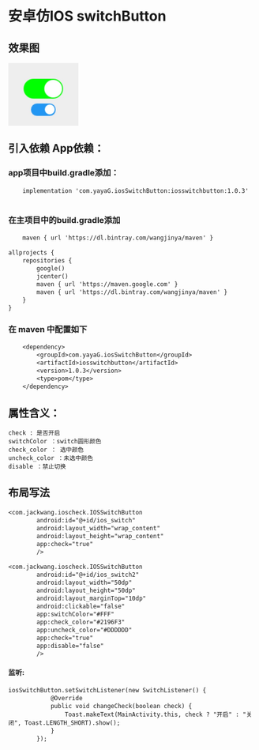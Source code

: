 # 安卓仿IOS switchButton

## 效果图 

<img src="https://raw.githubusercontent.com/YaYaG/IOSSwitchButton/master/img/cb.png" width="142" height="127" align="middle" />

## 引入依赖 App依赖：

### app项目中build.gradle添加：

```
    implementation 'com.yayaG.iosSwitchButton:iosswitchbutton:1.0.3'
    
```

### 在主项目中的build.gradle添加

```
    maven { url 'https://dl.bintray.com/wangjinya/maven' }
```

```
allprojects {
    repositories {
        google()
        jcenter()
        maven { url 'https://maven.google.com' }
        maven { url 'https://dl.bintray.com/wangjinya/maven' }
    }
}

```

### 在 maven 中配置如下

```
    <dependency>
    	<groupId>com.yayaG.iosSwitchButton</groupId>
    	<artifactId>iosswitchbutton</artifactId>
    	<version>1.0.3</version>
    	<type>pom</type>
    </dependency>
```

## 属性含义：
```
check : 是否开启
switchColor ：switch圆形颜色
check_color ： 选中颜色
uncheck_color ：未选中颜色
disable ：禁止切换
```

## 布局写法
```
<com.jackwang.ioscheck.IOSSwitchButton
        android:id="@+id/ios_switch"
        android:layout_width="wrap_content"
        android:layout_height="wrap_content"
        app:check="true"
        />
```


```
<com.jackwang.ioscheck.IOSSwitchButton
        android:id="@+id/ios_switch2"
        android:layout_width="50dp"
        android:layout_height="50dp"
        android:layout_marginTop="10dp"
        android:clickable="false"
        app:switchColor="#FFF"
        app:check_color="#2196F3"
        app:uncheck_color="#DDDDDD"
        app:check="true"
        app:disable="false"
        />
```
#### 监听: 
```
iosSwitchButton.setSwitchListener(new SwitchListener() {
            @Override
            public void changeCheck(boolean check) {
                Toast.makeText(MainActivity.this, check ? "开启" : "关闭", Toast.LENGTH_SHORT).show();
            }
        });
```